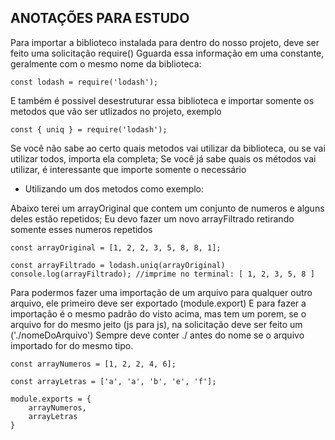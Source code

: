 ## ANOTAÇÕES PARA ESTUDO

Para importar a biblioteco instalada para dentro do nosso projeto, deve ser feito uma solicitação require()
Gguarda essa informação em uma constante, geralmente com o mesmo nome da biblioteca:
    
    const lodash = require('lodash');

E também é possivel desestruturar essa biblioteca e importar somente os metodos que vão ser utlizados no projeto, exemplo
    
    const { uniq } = require('lodash');


Se você não sabe ao certo quais metodos vai utilizar da biblioteca, ou se vai utilizar todos, importa ela completa;
Se você já sabe quais os métodos vai utilizar, é interessante que importe somente o necessário


- Utilizando um dos metodos como exemplo:

Abaixo terei um arrayOriginal que contem um conjunto de numeros e alguns deles estão repetidos;
Eu devo fazer um novo arrayFiltrado retirando somente esses numeros repetidos

    const arrayOriginal = [1, 2, 2, 3, 5, 8, 8, 1];

    const arrayFiltrado = lodash.uniq(arrayOriginal)
    console.log(arrayFiltrado); //imprime no terminal: [ 1, 2, 3, 5, 8 ]


Para podermos fazer uma importação de um arquivo para qualquer outro arquivo, ele primeiro deve ser exportado (module.export)
E para fazer a importação é o mesmo padrão do visto acima, mas tem um porem, se o arquivo for do mesmo jeito (js para js), na solicitação deve ser feito um ('./nomeDoArquivo')
Sempre deve conter ./ antes do nome se o arquivo importado for do mesmo tipo.

    const arrayNumeros = [1, 2, 2, 4, 6];

    const arrayLetras = ['a', 'a', 'b', 'e', 'f'];

    module.exports = {
        arrayNumeros,
        arrayLetras
    }
